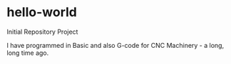 # hello-world
Initial Repository Project

I have programmed in Basic and also G-code for CNC Machinery - a long, long time ago.
